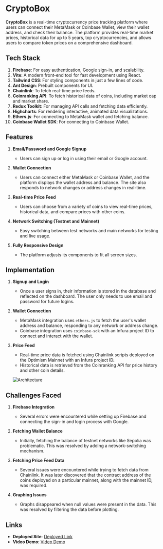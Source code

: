# CryptoBox

**CryptoBox** is a real-time cryptocurrency price tracking platform where users can connect their MetaMask or Coinbase Wallet, view their wallet address, and check their balance. The platform provides real-time market prices, historical data for up to 5 years, top cryptocurrencies, and allows users to compare token prices on a comprehensive dashboard.

## Tech Stack

1. **Firebase**: For easy authentication, Google sign-in, and scalability.
2. **Vite**: A modern front-end tool for fast development using React.
3. **Tailwind CSS**: For styling components in just a few lines of code.
4. **Ant Design**: Prebuilt components for UI.
5. **Chainlink**: To fetch real-time price feeds.
6. **Coinranking API**: To fetch historical data of coins, including market cap and market share.
7. **Redux Toolkit**: For managing API calls and fetching data efficiently.
8. **Highcharts**: For rendering interactive, animated data visualizations.
9. **Ethers.js**: For connecting to MetaMask wallet and fetching balance.
10. **Coinbase Wallet SDK**: For connecting to Coinbase Wallet.

## Features

1. **Email/Password and Google Signup**
   - Users can sign up or log in using their email or Google account.
   
2. **Wallet Connection**
   - Users can connect either MetaMask or Coinbase Wallet, and the platform displays the wallet address and balance. The site also responds to network changes or address changes in real-time.

3. **Real-time Price Feed**
   - Users can choose from a variety of coins to view real-time prices, historical data, and compare prices with other coins.

4. **Network Switching (Testnet and Mainnet)**
   - Easy switching between test networks and main networks for testing and live usage.

5. **Fully Responsive Design**
   - The platform adjusts its components to fit all screen sizes.

## Implementation

1. **Signup and Login**
   - Once a user signs in, their information is stored in the database and reflected on the dashboard. The user only needs to use email and password for future logins.

2. **Wallet Connection**
   - MetaMask integration uses `ethers.js` to fetch the user's wallet address and balance, responding to any network or address change.
   - Coinbase integration uses `coinbase-sdk` with an Infura project ID to connect and interact with the wallet.

3. **Price Feed**
   - Real-time price data is fetched using Chainlink scripts deployed on the Optimism Mainnet with an Infura project ID.
   - Historical data is retrieved from the Coinranking API for price history and other coin details.
  
   ![Architecture](https://iili.io/db6YqNV.png)

## Challenges Faced

1. **Firebase Integration**
   - Several errors were encountered while setting up Firebase and connecting the sign-in and login process with Google.

2. **Fetching Wallet Balance**
   - Initially, fetching the balance of testnet networks like Sepolia was problematic. This was resolved by adding a network-switching mechanism.

3. **Fetching Price Feed Data**
   - Several issues were encountered while trying to fetch data from Chainlink. It was later discovered that the contract address of the coins deployed on a particular mainnet, along with the mainnet ID, was required.

4. **Graphing Issues**
   - Graphs disappeared when null values were present in the data. This was resolved by filtering the data before plotting.

## Links

- **Deployed Site**: [Deployed Link](https://crypto-box01.vercel.app)
- **Video Demo**: [Video Demo](https://drive.google.com/file/d/1H9WBxEY-v_3zMEGdhQeo_A17sjbMlpJq/view?usp=sharing)

